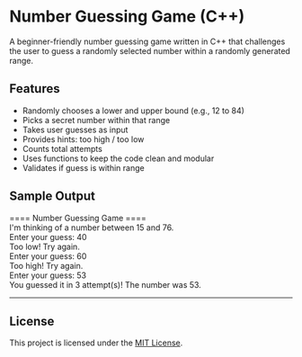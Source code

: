 # Number Guessing Game (C++)

A beginner-friendly number guessing game written in C++ that challenges the user to guess a randomly selected number within a randomly generated range.

## Features

- Randomly chooses a lower and upper bound (e.g., 12 to 84)
- Picks a secret number within that range
- Takes user guesses as input
- Provides hints: too high / too low
- Counts total attempts
- Uses functions to keep the code clean and modular
- Validates if guess is within range

## Sample Output
==== Number Guessing Game ====<br>
I'm thinking of a number between 15 and 76.<br>
Enter your guess: 40<br>
Too low! Try again.<br>
Enter your guess: 60<br>
Too high! Try again.<br>
Enter your guess: 53<br>
You guessed it in 3 attempt(s)! The number was 53.

---
## License

This project is licensed under the [MIT License](./LICENSE).

